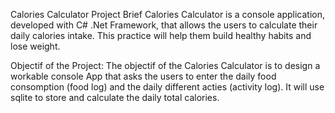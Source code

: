 Calories Calculator
Project Brief
Calories Calculator is a console application, developed with C# .Net Framework, that allows the users to calculate their daily calories intake.
This practice will help them build healthy habits and lose weight.

Objectif of the Project:
The objectif of the Calories Calculator is to design a workable console App that asks the users to enter the daily food consomption (food log) and the daily different 
acties (activity log). It will use sqlite to store and calculate the daily total calories.
